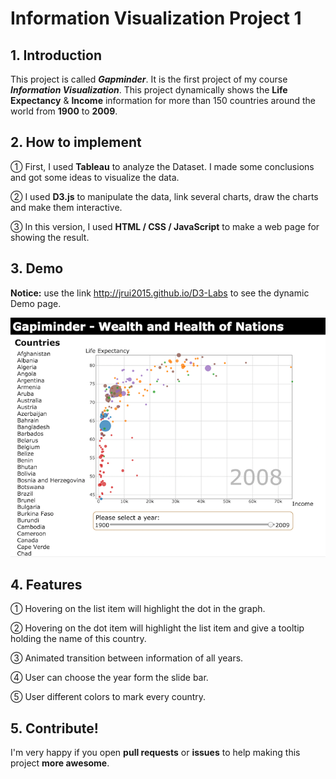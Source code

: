 # Information Visualization Project 1



## 1. Introduction

This project is called ***Gapminder***. It is the first project of my course ***Information Visualization***. This project dynamically shows the **Life Expectancy** & **Income** information for more than 150 countries around the world from **1900** to **2009**.

## 2. How to implement

① First, I used **Tableau** to analyze the Dataset. I made some conclusions and got some ideas to visualize the data.

② I used **D3.js** to manipulate the data, link several charts, draw the charts and make them interactive.

③ In this version, I used **HTML / CSS / JavaScript** to make a web page for showing the result.

## 3. Demo

**Notice:** use the link <http://jrui2015.github.io/D3-Labs> to see the dynamic Demo page.

![#1](https://github.com/Jrui2015/D3-Labs/blob/master/demo.png)

## 4. Features
① Hovering on the list item will highlight the dot in the graph.

② Hovering on the dot item will highlight the list item and give a tooltip holding the name of this country.

③ Animated transition between information of all years.

④ User can choose the year form the slide bar.

⑤ User different colors to mark every country.

## 5. Contribute!

I'm very happy if you open **pull requests** or **issues** to help making this project **more awesome**.